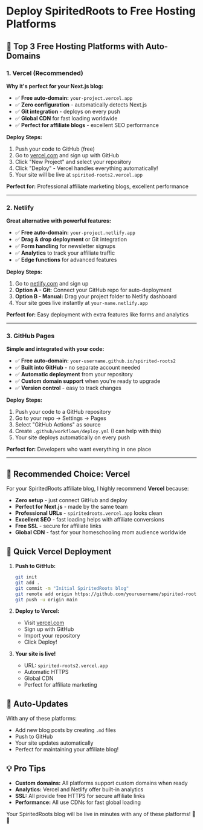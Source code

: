 # Deploy SpiritedRoots to Free Hosting Platforms

## 🚀 Top 3 Free Hosting Platforms with Auto-Domains

### 1. **Vercel** (Recommended)
**Why it's perfect for your Next.js blog:**
- ✅ **Free auto-domain:** `your-project.vercel.app`
- ✅ **Zero configuration** - automatically detects Next.js
- ✅ **Git integration** - deploys on every push
- ✅ **Global CDN** for fast loading worldwide
- ✅ **Perfect for affiliate blogs** - excellent SEO performance

**Deploy Steps:**
1. Push your code to GitHub (free)
2. Go to [vercel.com](https://vercel.com) and sign up with GitHub
3. Click "New Project" and select your repository
4. Click "Deploy" - Vercel handles everything automatically!
5. Your site will be live at `spirited-roots2.vercel.app`

**Perfect for:** Professional affiliate marketing blogs, excellent performance

---

### 2. **Netlify**
**Great alternative with powerful features:**
- ✅ **Free auto-domain:** `your-project.netlify.app`
- ✅ **Drag & drop deployment** or Git integration
- ✅ **Form handling** for newsletter signups
- ✅ **Analytics** to track your affiliate traffic
- ✅ **Edge functions** for advanced features

**Deploy Steps:**
1. Go to [netlify.com](https://netlify.com) and sign up
2. **Option A - Git:** Connect your GitHub repo for auto-deployment
3. **Option B - Manual:** Drag your project folder to Netlify dashboard
4. Your site goes live instantly at `your-name.netlify.app`

**Perfect for:** Easy deployment with extra features like forms and analytics

---

### 3. **GitHub Pages**
**Simple and integrated with your code:**
- ✅ **Free auto-domain:** `your-username.github.io/spirited-roots2`
- ✅ **Built into GitHub** - no separate account needed
- ✅ **Automatic deployment** from your repository
- ✅ **Custom domain support** when you're ready to upgrade
- ✅ **Version control** - easy to track changes

**Deploy Steps:**
1. Push your code to a GitHub repository
2. Go to your repo → Settings → Pages
3. Select "GitHub Actions" as source
4. Create `.github/workflows/deploy.yml` (I can help with this)
5. Your site deploys automatically on every push

**Perfect for:** Developers who want everything in one place

---

## 🎯 **Recommended Choice: Vercel**

For your SpiritedRoots affiliate blog, I highly recommend **Vercel** because:

- **Zero setup** - just connect GitHub and deploy
- **Perfect for Next.js** - made by the same team
- **Professional URLs** - `spiritedroots.vercel.app` looks clean
- **Excellent SEO** - fast loading helps with affiliate conversions
- **Free SSL** - secure for affiliate links
- **Global CDN** - fast for your homeschooling mom audience worldwide

## 🚀 **Quick Vercel Deployment**

1. **Push to GitHub:**
   ```bash
   git init
   git add .
   git commit -m "Initial SpiritedRoots blog"
   git remote add origin https://github.com/yourusername/spirited-roots2.git
   git push -u origin main
   ```

2. **Deploy to Vercel:**
   - Visit [vercel.com](https://vercel.com)
   - Sign up with GitHub
   - Import your repository
   - Click Deploy!

3. **Your site is live!** 
   - URL: `spirited-roots2.vercel.app`
   - Automatic HTTPS
   - Global CDN
   - Perfect for affiliate marketing

## 🔄 **Auto-Updates**

With any of these platforms:
- Add new blog posts by creating `.md` files
- Push to GitHub
- Your site updates automatically
- Perfect for maintaining your affiliate blog!

## 💡 **Pro Tips**

- **Custom domains:** All platforms support custom domains when ready
- **Analytics:** Vercel and Netlify offer built-in analytics
- **SSL:** All provide free HTTPS for secure affiliate links
- **Performance:** All use CDNs for fast global loading

Your SpiritedRoots blog will be live in minutes with any of these platforms! 🌿✨
